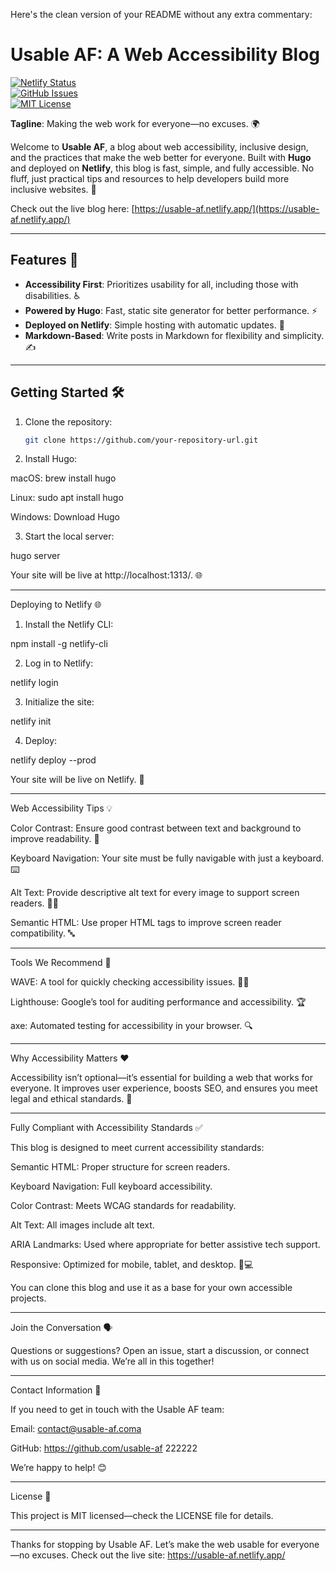 Here's the clean version of your README without any extra commentary:

# Usable AF: A Web Accessibility Blog

[![Netlify Status](https://api.netlify.com/api/v1/badges/5fad9579-2941-4685-a602-6f452dc410f9/deploy-status?branch=main)](https://app.netlify.com/sites/usable-af/deploys)  
[![GitHub Issues](https://img.shields.io/github/issues/your-repository-url)](https://github.com/your-repository-url/issues)  
[![MIT License](https://img.shields.io/badge/License-MIT-blue.svg)](https://opensource.org/licenses/MIT)

**Tagline**: Making the web work for everyone—no excuses. 🌍

Welcome to **Usable AF**, a blog about web accessibility, inclusive design, and the practices that make the web better for everyone. Built with **Hugo** and deployed on **Netlify**, this blog is fast, simple, and fully accessible. No fluff, just practical tips and resources to help developers build more inclusive websites. 🚀

Check out the live blog here: [https://usable-af.netlify.app/](https://usable-af.netlify.app/)

---

## Features 🌟

- **Accessibility First**: Prioritizes usability for all, including those with disabilities. ♿
- **Powered by Hugo**: Fast, static site generator for better performance. ⚡
- **Deployed on Netlify**: Simple hosting with automatic updates. 🔄
- **Markdown-Based**: Write posts in Markdown for flexibility and simplicity. ✍️

---

## Getting Started 🛠️

1. Clone the repository:
   ```bash
   git clone https://github.com/your-repository-url.git

2. Install Hugo:

macOS: brew install hugo

Linux: sudo apt install hugo

Windows: Download Hugo



3. Start the local server:

hugo server

Your site will be live at http://localhost:1313/. 🌐




---

Deploying to Netlify 🌐

1. Install the Netlify CLI:

npm install -g netlify-cli


2. Log in to Netlify:

netlify login


3. Initialize the site:

netlify init


4. Deploy:

netlify deploy --prod



Your site will be live on Netlify. 🎉


---

Web Accessibility Tips 💡

Color Contrast: Ensure good contrast between text and background to improve readability. 🎨

Keyboard Navigation: Your site must be fully navigable with just a keyboard. ⌨️

Alt Text: Provide descriptive alt text for every image to support screen readers. 🧏‍♂️

Semantic HTML: Use proper HTML tags to improve screen reader compatibility. 🔤



---

Tools We Recommend 🔧

WAVE: A tool for quickly checking accessibility issues. 🕵️‍♂️

Lighthouse: Google’s tool for auditing performance and accessibility. 🏆

axe: Automated testing for accessibility in your browser. 🔍



---

Why Accessibility Matters ❤️

Accessibility isn’t optional—it’s essential for building a web that works for everyone. It improves user experience, boosts SEO, and ensures you meet legal and ethical standards. 💪


---

Fully Compliant with Accessibility Standards ✅

This blog is designed to meet current accessibility standards:

Semantic HTML: Proper structure for screen readers.

Keyboard Navigation: Full keyboard accessibility.

Color Contrast: Meets WCAG standards for readability.

Alt Text: All images include alt text.

ARIA Landmarks: Used where appropriate for better assistive tech support.

Responsive: Optimized for mobile, tablet, and desktop. 📱💻


You can clone this blog and use it as a base for your own accessible projects.


---

Join the Conversation 🗣️

Questions or suggestions? Open an issue, start a discussion, or connect with us on social media. We’re all in this together!


---

Contact Information 📩

If you need to get in touch with the Usable AF team:

Email: contact@usable-af.coma

GitHub: https://github.com/usable-af
222222

We’re happy to help! 😊


---

License 📄

This project is MIT licensed—check the LICENSE file for details.


---

Thanks for stopping by Usable AF. Let’s make the web usable for everyone—no excuses. Check out the live site: https://usable-af.netlify.app/